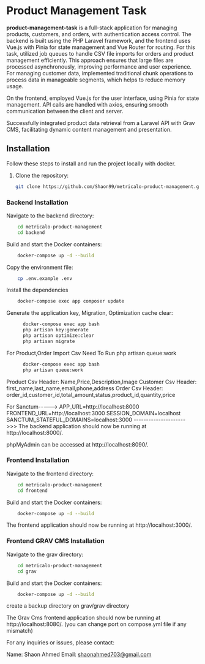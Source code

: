 # Product Management Task

**product-management-task** is a full-stack application for managing products, customers, and orders, with authentication access control. The backend is built using the PHP Laravel framework, and the frontend uses Vue.js with Pinia for state management and Vue Router for routing.
For this task, utilized job queues to handle CSV file imports for orders and product management efficiently. This approach ensures that large files are processed asynchronously, improving performance and user experience. For managing customer data, implemented traditional chunk operations to process data in manageable segments, which helps to reduce memory usage.

On the frontend, employed Vue.js for the user interface, using Pinia for state management. API calls are handled with axios, ensuring smooth communication between the client and server.

Successfully integrated product data retrieval from a Laravel API with Grav CMS, facilitating dynamic content management and presentation.

## Installation

Follow these steps to install and run the project locally with docker.

1. Clone the repository:

   ```bash
   git clone https://github.com/Shaon99/metricalo-product-management.git
   ```

### Backend Installation

Navigate to the backend directory:

```bash
    cd metricalo-product-management
    cd backend
```

Build and start the Docker containers:

```bash
    docker-compose up -d --build
```

Copy the environment file:

```bash
    cp .env.example .env
```

Install the dependencies

```bash
    docker-compose exec app composer update
```

Generate the application key, Migration, Optimization cache clear:

```bash
      docker-compose exec app bash
      php artisan key:generate
      php artisan optimize:clear
      php artisan migrate
```

For Product,Order Import Csv Need To Run php artisan queue:work

```bash
      docker-compose exec app bash
      php artisan queue:work
```

Product Csv Header: Name,Price,Description,Image
Customer Csv Header: first_name,last_name,email,phone,address
Order Csv Header: order_id,customer_id,total_amount,status,product_id,quantity,price

For Sanctum----->
APP_URL=http://localhost:8000
FRONTEND_URL=http://localhost:3000
SESSION_DOMAIN=localhost
SANCTUM_STATEFUL_DOMAINS=localhost:3000
--------------------->>>
The backend application should now be running at http://localhost:8000/.

phpMyAdmin can be accessed at http://localhost:8090/.

### Frontend Installation

Navigate to the frontend directory:

```bash
    cd metricalo-product-management
    cd frontend
```

Build and start the Docker containers:

```bash
    docker-compose up -d --build
```

The frontend application should now be running at http://localhost:3000/.


### Frontend GRAV CMS Installation

Navigate to the grav directory:

```bash
    cd metricalo-product-management
    cd grav
```

Build and start the Docker containers:

```bash
    docker-compose up -d --build
```
create a backup directory on grav/grav directory

The Grav Cms frontend application should now be running at http://localhost:8080/. (you can change port on compose.yml file if any mismatch)


For any inquiries or issues, please contact:

Name: Shaon Ahmed
Email: shaonahmed703@gmail.com
